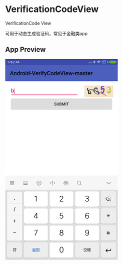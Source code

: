 # VerificationCodeView
VerificationCode View


可用于动态生成验证码，常见于金融类app

## App Preview
![](art/verifycode.gif)
